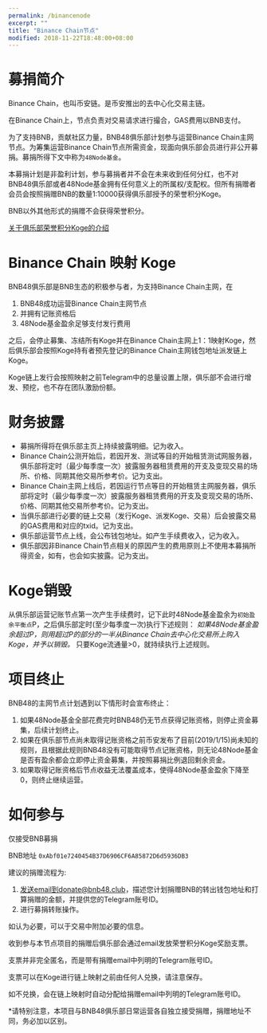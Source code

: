 ```yaml
---
permalink: /binancenode
excerpt: ""
title: "Binance Chain节点"
modified: 2018-11-22T18:48:00+08:00
---
```

# 募捐简介
Binance Chain，也叫币安链。是币安推出的去中心化交易主链。

在Binance Chain上，节点负责对交易请求进行撮合，GAS费用以BNB支付。

为了支持BNB，贡献社区力量，BNB48俱乐部计划参与运营Binance Chain主网节点。为筹集运营Binance Chain节点所需资金，现面向俱乐部会员进行非公开募捐。募捐所得下文中称为`48Node基金`。

本募捐计划是非盈利计划，参与募捐者并不会在未来收到任何分红，也不对BNB48俱乐部或者48Node基金拥有任何意义上的所属权/支配权。但所有捐赠者会员会按照捐赠BNB的数量1:10000获得俱乐部授予的荣誉积分Koge。

BNB以外其他形式的捐赠不会获得荣誉积分。

[关于俱乐部荣誉积分Koge的介绍](http://bnb48.club/koge48)

# Binance Chain 映射 Koge
BNB48俱乐部是BNB生态的积极参与者，为支持Binance Chain主网，在
1. BNB48成功运营Binance Chain主网节点
2. 并拥有记账资格后
3. 48Node基金盈余足够支付发行费用

之后，会停止募集、冻结所有Koge并在Binance Chain主网上1：1映射Koge，然后俱乐部会按照Koge持有者预先登记的Binance Chain主网钱包地址派发链上Koge。

Koge链上发行会按照映射之前Telegram中的总量设置上限，俱乐部不会进行增发、预挖，也不存在团队激励份额。

# 财务披露
- 募捐所得将在俱乐部主页上持续披露明细。记为收入。
- Binance Chain公测开始后，若因开发、测试等目的开始租赁测试网服务器，俱乐部将定时（最少每季度一次）披露服务器租赁费用的开支及变现交易的场所、价格、同期其他交易所参考价。记为支出。
- Binance Chain主网上线后，若因运行节点等目的开始租赁主网服务器，俱乐部将定时（最少每季度一次）披露服务器租赁费用的开支及变现交易的场所、价格、同期其他交易所参考价。记为支出。
- 当俱乐部进行必要的链上交易（发行Koge、派发Koge、交易）后会披露交易的GAS费用和对应的txid。记为支出。
- 俱乐部运营节点上线，会公布钱包地址。如产生手续费收入，记为收入。
- 俱乐部因非Binance Chain节点相关的原因产生的费用原则上不使用本募捐所得资金，如有，也会如实披露。记为支出。

# Koge销毁
从俱乐部运营记账节点第一次产生手续费时，记下此时48Node基金盈余为`初始盈余平衡点`P，之后俱乐部定时(至少每季度一次)执行下述规则：
*如果48Node基金盈余超过P，则用超过P的部分的一半从Binance Chain去中心化交易所上购入Koge，并予以销毁。*
只要Koge流通量>0，就持续执行上述规则。

# 项目终止
BNB48的主网节点计划遇到以下情形时会宣布终止：
1. 如果48Node基金全部花费完时BNB48仍无节点获得记账资格，则停止资金募集，后续计划终止。
1. 如果在俱乐部节点尚未取得记账资格之前币安发布了目前(2019/1/15)尚未知的规则，且根据此规则BNB48没有可能取得节点记账资格，则无论48Node基金是否有盈余都会立即停止资金募集，并按照募捐比例退回剩余资金。
1. 如果取得记账资格后节点收益无法覆盖成本，使得48Node基金盈余下降至0，则终止继续运营。

# 如何参与

仅接受BNB募捐

BNB地址 `0xAbf01e7240454B37D6906CF6A85872D6d5936DB3`

建议的捐赠流程为:
1. 发送email到donate@bnb48.club，描述您计划捐赠BNB的转出钱包地址和打算捐赠的金额，并提供您的Telegram账号ID。
2. 进行募捐转账操作。

如认为必要，可以于交易中附加必要的信息。

收到参与本节点项目的捐赠后俱乐部会通过email发放荣誉积分Koge奖励支票。

支票并非完全匿名，而是带有捐赠email中列明的Telegram账号ID。

支票可以在Koge进行链上映射之前由任何人兑换，请注意保存。

如不兑换，会在链上映射时自动分配给捐赠email中列明的Telegram账号ID。

\*请特别注意，本项目与BNB48俱乐部日常运营各自独立接受捐赠，捐赠地址不同，务必加以区别。
